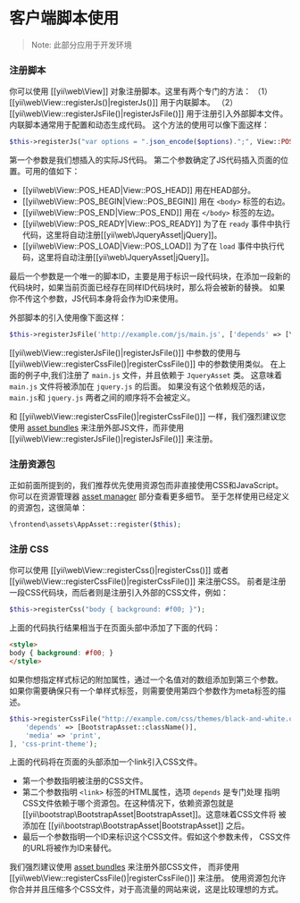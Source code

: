 客户端脚本使用
===========================

> Note: 此部分应用于开发环境

### 注册脚本

你可以使用 [[yii\web\View]] 对象注册脚本。这里有两个专门的方法：
（1）[[yii\web\View::registerJs()|registerJs()]] 用于内联脚本。
（2）[[yii\web\View::registerJsFile()|registerJsFile()]] 用于注册引入外部脚本文件。
内联脚本通常用于配置和动态生成代码。
这个方法的使用可以像下面这样：

```php
$this->registerJs("var options = ".json_encode($options).";", View::POS_END, 'my-options');
```

第一个参数是我们想插入的实际JS代码。
第二个参数确定了JS代码插入页面的位置。可用的值如下：

- [[yii\web\View::POS_HEAD|View::POS_HEAD]] 用在HEAD部分。
- [[yii\web\View::POS_BEGIN|View::POS_BEGIN]] 用在 `<body>` 标签的右边。
- [[yii\web\View::POS_END|View::POS_END]] 用在 `</body>` 标签的左边。
- [[yii\web\View::POS_READY|View::POS_READY]] 为了在 `ready` 事件中执行代码，这里将自动注册[[yii\web\JqueryAsset|jQuery]]。
- [[yii\web\View::POS_LOAD|View::POS_LOAD]] 为了在 `load` 事件中执行代码，这里将自动注册[[yii\web\JqueryAsset|jQuery]]。

最后一个参数是一个唯一的脚本ID，主要是用于标识一段代码块，在添加一段新的代码块时，如果当前页面已经存在同样ID代码块时，那么将会被新的替换。
如果你不传这个参数，JS代码本身将会作为ID来使用。

外部脚本的引入使用像下面这样：

```php
$this->registerJsFile('http://example.com/js/main.js', ['depends' => [\yii\web\JqueryAsset::className()]]);
```

[[yii\web\View::registerJsFile()|registerJsFile()]] 中参数的使用与 
[[yii\web\View::registerCssFile()|registerCssFile()]] 中的参数使用类似。
在上面的例子中,我们注册了 `main.js` 文件，并且依赖于 `JqueryAsset` 类。
这意味着 `main.js` 文件将被添加在 `jquery.js` 的后面。
如果没有这个依赖规范的话，`main.js`和 `jquery.js` 两者之间的顺序将不会被定义。

和 [[yii\web\View::registerCssFile()|registerCssFile()]] 一样，我们强烈建议您使用 [asset bundles](structure-assets.md) 来注册外部JS文件，而非使用
[[yii\web\View::registerJsFile()|registerJsFile()]] 来注册。


### 注册资源包

正如前面所提到的，我们推荐优先使用资源包而非直接使用CSS和JavaScript。
你可以在资源管理器 [asset manager](structure-assets.md) 部分查看更多细节。
至于怎样使用已经定义的资源包，这很简单：

```php
\frontend\assets\AppAsset::register($this);
```



### 注册 CSS

你可以使用 [[yii\web\View::registerCss()|registerCss()]] 或者 [[yii\web\View::registerCssFile()|registerCssFile()]] 来注册CSS。
前者是注册一段CSS代码块，而后者则是注册引入外部的CSS文件，例如：

```php
$this->registerCss("body { background: #f00; }");
```

上面的代码执行结果相当于在页面头部中添加了下面的代码：

```html
<style>
body { background: #f00; }
</style>
```

如果你想指定样式标记的附加属性，通过一个名值对的数组添加到第三个参数。
如果你需要确保只有一个单样式标签，则需要使用第四个参数作为meta标签的描述。

```php
$this->registerCssFile("http://example.com/css/themes/black-and-white.css", [
    'depends' => [BootstrapAsset::className()],
    'media' => 'print',
], 'css-print-theme');
```

上面的代码将在页面的头部添加一个link引入CSS文件。

* 第一个参数指明被注册的CSS文件。
* 第二个参数指明 `<link>` 标签的HTML属性，选项 `depends` 是专门处理
  指明CSS文件依赖于哪个资源包。在这种情况下，依赖资源包就是
  [[yii\bootstrap\BootstrapAsset|BootstrapAsset]]。这意味着CSS文件将
  被添加在 [[yii\bootstrap\BootstrapAsset|BootstrapAsset]] 之后。
* 最后一个参数指明一个ID来标识这个CSS文件。假如这个参数未传，
  CSS文件的URL将被作为ID来替代。


我们强烈建议使用 [asset bundles](structure-assets.md) 来注册外部CSS文件，
而非使用 [[yii\web\View::registerCssFile()|registerCssFile()]] 来注册。
使用资源包允许你合并并且压缩多个CSS文件，对于高流量的网站来说，这是比较理想的方式。
